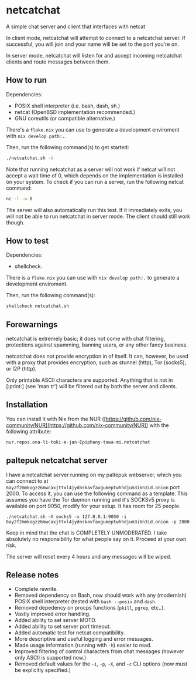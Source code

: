 # netcatchat

A simple chat server and client that interfaces with netcat

In client mode, netcatchat will attempt to connect to a netcatchat server. If
successful, you will join and your name will be set to the port you're on.

In server mode, netcatchat will listen for and accept incoming netcatchat
clients and route messages between them.

## How to run

Dependencies:

- POSIX shell interpreter (i.e. bash, dash, sh.)
- netcat (OpenBSD implementation recommended.)
- GNU coreutils (or compatible alternative.)

There's a `flake.nix` you can use to generate a development enviroment with
`nix develop path:.`.

Then, run the following command(s) to get started:

```sh
./netcatchat.sh -h
```

Note that running netcatchat as a server will not work if netcat will not accept
a wait time of 0, which depends on the implementation is installed on your
system. To check if you can run a server, run the following netcat command:

```sh
nc -l -w 0
```

The server will also automatically run this test. If it immediately exits, you
will not be able to run netcatchat in server mode. The client should still work
though.

## How to test

Dependencies:

- shellcheck.

There is a `flake.nix` you can use with `nix develop path:.` to generate a
development enviroment.

Then, run the following command(s):

```sh
shellcheck netcatchat.sh
```


## Forewarnings

netcatchat is extremely basic; it does not come with chat filtering, protections
against spamming, banning users, or any other fancy business.

netcatchat does not provide encryption in of itself. It can, however, be used
with a proxy that provides encryption, such as stunnel (http), Tor (socks5), or
I2P (http).

Only printable ASCII characters are supported. Anything that is not in [:print:]
(see 'man tr') will be filtered out by both the server and clients.

## Installation

You can install it with Nix from the NUR
([https://github.com/nix-community/NUR](https://github.com/nix-community/NUR))
with the following attribute:

```nix
nur.repos.ona-li-toki-e-jan-Epiphany-tawa-mi.netcatchat
```

## paltepuk netcatchat server

I have a netcatchat server running on my paltepuk webserver, which you can
connect to at `6ay2f2mmkogzz6mwcaxjttxl4jydnskavfaxgumeptwhhdjum3i6n3id.onion`
port 2000. To access it, you can use the following command as a template. This
assumes you have the Tor daemon running and it's SOCKSv5 proxy is available on
port 9050, modify for your setup. It has room for 25 people.

```
./netcatchat.sh -X socks5 -x 127.0.0.1:9050 -i 6ay2f2mmkogzz6mwcaxjttxl4jydnskavfaxgumeptwhhdjum3i6n3id.onion -p 2000
```

Keep in mind that the chat is COMPLETELY UNMODERATED. I take absolutely no
responsibility for what people say on it. Proceed at your own risk.

The server will reset every 4 hours and any messages will be wiped.

## Release notes

- Complete rewrite.
- Removed dependency on Bash, now should work with any (modernish) POSIX shell interpreter (tested with `bash --posix` and `dash`.
- Removed depedency on procps functions (`pkill`, `pgrep`, etc..).
- Vastly improved error handling.
- Added ability to set server MOTD.
- Added ability to set server port timeout.
- Added automatic test for netcat compatibility.
- More descriptive and useful logging and error messages.
- Made usage information (running with `-h`) easier to read.
- Improved filtering of control characters from chat messages (however only ASCII is supported now.)
- Removed default values for the `-i`, `-p`, `-X`, and `-c` CLI options (now must be explicitly specified.)
